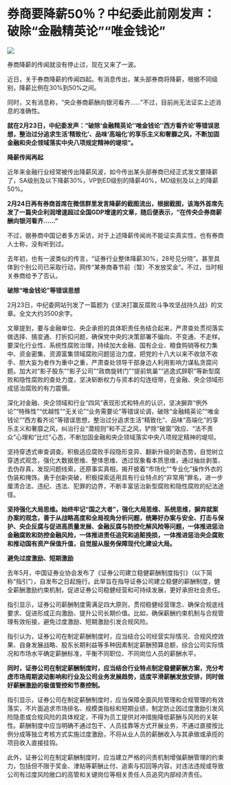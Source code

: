 # 券商要降薪50％？中纪委此前刚发声：破除“金融精英论”“唯金钱论”

![](https://inews.gtimg.com/newsapp_bt/0/15698191515/1000)

券商降薪的传闻就没有停止过，现在又来了一波。

近日，关于券商降薪的传闻四起。有消息传出，某头部券商将降薪，根据不同级别，降薪比例在30%到50%之间。

同时，又有消息称，“央企券商薪酬向银河看齐……”不过，目前尚无法证实上述消息的准确性。

**就在2月23日，中纪委发声：“破除‘金融精英论’‘唯金钱论’‘西方看齐论’等错误思想，整治过分追求生活‘精致化’、品味‘高端化’的享乐主义和奢靡之风，不断加固金融和央企领域落实中央八项规定精神的堤坝”。**

**降薪传闻再起**

近年来金融行业经常被传出降薪风波，如今传出某头部券商已经正式发文要降薪了，SA级别及以下降薪30%，VP到ED级别的降薪40%，MD级别及以上的降薪50%。

**2月24日再有券商首席在微信群里发言降薪的截图流出，根据截图，该海外首席先发了一篇央企利润增速超过全国GDP增速的文章，随后便表示，“在传央企券商薪酬向银河看齐……”**

不过，据券商中国记者多方采访，对于上述降薪传闻尚不能证实真实性，也有券商人士称，没有听到过。

去年初，也有一波类似的传言，“证券行业整体降薪30%，28号见分晓”。甚至具体到个别公司已采取行动，网传“某券商春节前（暂）不发放奖金”。不过，当时相关券商给予了否认。

**破除“唯金钱论”等错误思想**

2月23日，中纪委网站刊发了一篇题为《坚决打赢反腐败斗争攻坚战持久战》的文章。全文大约3500余字。

文章提到，要与金融单位、央企承担的具体职责任务结合起来，严肃查处贯彻落实做选择、搞变通、打折扣问题，确保党中央的决策部署不偏向、不变通、不走样。要深化行业性、系统性腐败治理，持续加大金融、国有企业、粮食购销等权力集中、资金密集、资源富集领域腐败问题惩治力度，把党的十八大以来不收敛不收手、胆大妄为者作为重中之重，严肃查处领导干部身边人利用影响力谋私贪腐问题。加大对“影子股东”“影子公司”“政商旋转门”“提前筑巢”“逃逸式辞职”等新型腐败和隐性腐败的查处力度，坚决斩断权力与资本的勾连纽带，在金融、央企领域形成惩治腐败的有力震慑。

深化对金融、央企领域和行业“四风”表现形式和特点的认识，坚决摒弃“例外论”“特殊性”“优越性”“无关论”“业务需要论”等错误论调，破除“金融精英论”“唯金钱论”“西方看齐论”等错误思想，整治过分追求生活“精致化”、品味“高端化”的享乐主义和奢靡之风，纠治行业“潜规则”和不正之风，铲除“破窗”效应、“法不责众”心理和“比烂”心态，不断加固金融和央企领域落实中央八项规定精神的堤坝。

坚持穿透式审查调查。积极适应腐败手段隐形变异、翻新升级的新态势，自觉树立穿透式观念，强化大数据思维、整体思维、透过现象看本质思维，通过抽丝剥茧、去伪存真，发现问题线索，还原事实真相，揭开披着“市场化”“专业化”操作外衣的伪装和掩饰。勇于创新突破，积极探索适用具有行业特点的“非常用”罪名，进一步厘清合法、违纪、违法、犯罪的边界，不断丰富惩治新型腐败和隐性腐败的纪法途径。

**坚持强化大局思维。始终牢记“国之大者”，强化大局思维、系统思维，摒弃就案办案的观念，善于从战略高度和全局视角分析问题，统筹好办案与安全、打击与保护、央企反腐与促进高质量发展、金融反腐与防控化解风险等问题，一体推进惩治金融腐败和防控金融风险，一体推进责任追究和追赃挽损，一体推进惩治央企腐败和推动国有资产保值升值，自觉服从服务保障现代化建设大局。**

**避免过度激励、短期激励**

去年5月，中国证券业协会发布了《证券公司建立稳健薪酬制度指引》（以下简称“指引”），自发布之日起施行。此举旨在指导证券公司建立稳健的薪酬制度，健全薪酬激励约束机制，促进证券公司稳健经营和可持续发展，更好承担社会责任。

指引显示，证券公司薪酬制度需满足四大原则，贯彻稳健经营理念、确保合规底线要求、促进形成正向激励、提升公司长期价值。比如，确保薪酬约束机制与合规管理有效衔接，避免过度激励、短期激励引发合规风险。

指引认为，证券公司在制定薪酬制度时，应当结合公司经营实际情况、合规风控效果、自身发展战略、股东长期利益等多种因素制定薪酬预算总额，综合公司实际情况和市场水平确定薪酬标准，平衡不同职位、不同岗位人员的薪酬水平。

**同时，证券公司在制定薪酬制度时，应当结合行业特点制定稳健薪酬方案，充分考虑市场周期波动影响和行业及公司业务发展趋势，适度平滑薪酬发放安排，同时做好薪酬激励的极值管控和节奏控制。**

指引显示，证券公司在制定薪酬制度时，应当保障全面风险管理和合规管理的有效落实，不片面追求市场排名、规模类指标和短期业绩，制定防止因过度激励引发风险隐患或合规风险的具体规定，不得为员工提供对冲措施降低薪酬与风险的关联性。薪酬制度中应当明确不通过包干、人员挂靠等方式开展业务，不通过直接按比例分成等独立考核方式实施过度激励，不将从业人员的薪酬收入与其承做或承揽的项目收入直接挂钩。

此外，证券公司在制定薪酬制度时，应当建立严格的问责机制增强薪酬管理的约束力，包括但不限于奖金、津贴等薪酬止付、追索与扣回等内容，对违法违规或导致公司有过度风险敞口的高管和关键岗位等相关责任人员追究内部经济责任。

